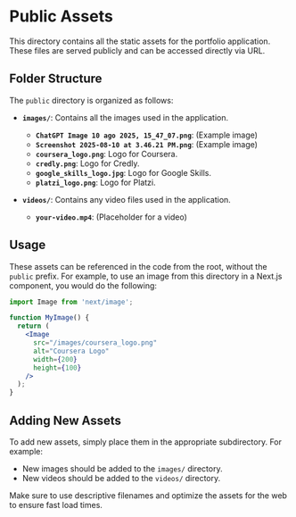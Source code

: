 # Public Assets

This directory contains all the static assets for the portfolio application. These files are served publicly and can be accessed directly via URL.

## Folder Structure

The `public` directory is organized as follows:

*   **`images/`**: Contains all the images used in the application.
    *   **`ChatGPT Image 10 ago 2025, 15_47_07.png`**: (Example image)
    *   **`Screenshot 2025-08-10 at 3.46.21 PM.png`**: (Example image)
    *   **`coursera_logo.png`**: Logo for Coursera.
    *   **`credly.png`**: Logo for Credly.
    *   **`google_skills_logo.jpg`**: Logo for Google Skills.
    *   **`platzi_logo.png`**: Logo for Platzi.

*   **`videos/`**: Contains any video files used in the application.
    *   **`your-video.mp4`**: (Placeholder for a video)

## Usage

These assets can be referenced in the code from the root, without the `public` prefix. For example, to use an image from this directory in a Next.js component, you would do the following:

```jsx
import Image from 'next/image';

function MyImage() {
  return (
    <Image
      src="/images/coursera_logo.png"
      alt="Coursera Logo"
      width={200}
      height={100}
    />
  );
}
```

## Adding New Assets

To add new assets, simply place them in the appropriate subdirectory. For example:

*   New images should be added to the `images/` directory.
*   New videos should be added to the `videos/` directory.

Make sure to use descriptive filenames and optimize the assets for the web to ensure fast load times.
